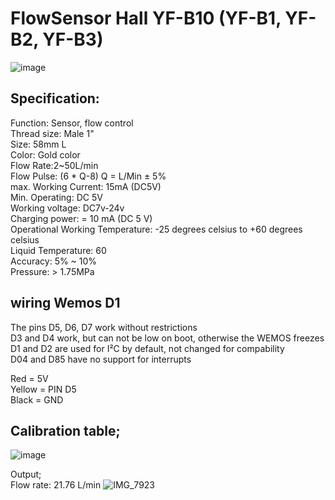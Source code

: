 # FlowSensor Hall YF-B10 (YF-B1, YF-B2, YF-B3)
![image](https://user-images.githubusercontent.com/22962761/227800415-23c39647-59c9-4e5a-aeb2-49695b94c130.png)

## Specification:<BR>
Function: Sensor, flow control<BR>
Thread size: Male 1"<BR>
Size: 58mm L<BR>
Color: Gold color<BR>
Flow Rate:2~50L/min<BR>
Flow Pulse: (6 * Q-8) Q = L/Min ± 5%<BR>
max. Working Current: 15mA (DC5V)<BR>
Min. Operating: DC 5V<BR>
Working voltage: DC7v-24v<BR>
Charging power: = 10 mA (DC 5 V)<BR>
Operational Working Temperature: -25 degrees celsius to +60 degrees celsius <BR>
Liquid Temperature: 60<BR>
Accuracy: 5% ~ 10%<BR>
Pressure: > 1.75MPa<BR>

## wiring Wemos D1 
  
The pins D5, D6, D7 work without restrictions<BR>
D3 and D4 work, but can not be low on boot, otherwise the WEMOS freezes<BR>
D1 and D2 are used for I²C by default, not changed for compability<BR>
D04 and D85 have no support for interrupts<BR>

Red = 5V<BR>
Yellow = PIN D5<BR>
Black = GND 

## Calibration table;<BR>
![image](https://user-images.githubusercontent.com/22962761/227793825-2f77f0cd-0c0f-4593-92d3-7e653d62471d.png)

Output; <BR>
Flow rate: 21.76 L/min
![IMG_7923](https://user-images.githubusercontent.com/22962761/227914313-4c7c2146-8899-48ad-82be-d5e264e2a416.JPG)
